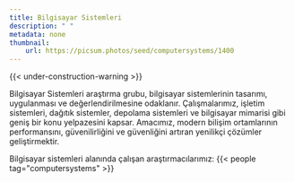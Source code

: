 ```yaml
---
title: Bilgisayar Sistemleri
description: " "
metadata: none
thumbnail: 
    url: https://picsum.photos/seed/computersystems/1400
---
```


{{< under-construction-warning >}}

Bilgisayar Sistemleri araştırma grubu, bilgisayar sistemlerinin tasarımı, uygulanması ve değerlendirilmesine odaklanır. Çalışmalarımız, işletim sistemleri, dağıtık sistemler, depolama sistemleri ve bilgisayar mimarisi gibi geniş bir konu yelpazesini kapsar. Amacımız, modern bilişim ortamlarının performansını, güvenilirliğini ve güvenliğini artıran yenilikçi çözümler geliştirmektir.

Bilgisayar sistemleri alanında çalışan araştırmacılarımız:
{{< people tag="computersystems" >}}
